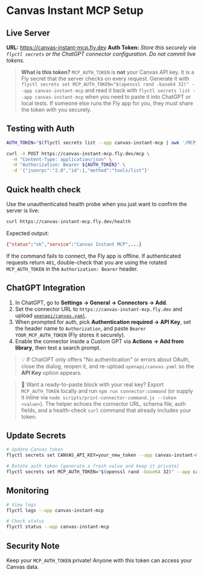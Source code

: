 # Canvas Instant MCP Setup

## Live Server
**URL:** https://canvas-instant-mcp.fly.dev
**Auth Token:** _Store this securely via `flyctl secrets` or the ChatGPT connector configuration. Do not commit live tokens._

> **What is this token?** `MCP_AUTH_TOKEN` is **not** your Canvas API key. It is a Fly secret that the server checks on every request. Generate it with `flyctl secrets set MCP_AUTH_TOKEN="$(openssl rand -base64 32)" --app canvas-instant-mcp` and read it back with `flyctl secrets list --app canvas-instant-mcp` when you need to paste it into ChatGPT or local tests. If someone else runs the Fly app for you, they must share the token with you securely.

## Testing with Auth

```bash
AUTH_TOKEN="$(flyctl secrets list --app canvas-instant-mcp | awk '/MCP_AUTH_TOKEN/ {print $3}')"

curl -X POST https://canvas-instant-mcp.fly.dev/mcp \
  -H "Content-Type: application/json" \
  -H "Authorization: Bearer ${AUTH_TOKEN}" \
  -d '{"jsonrpc":"2.0","id":1,"method":"tools/list"}'
```

## Quick health check

Use the unauthenticated health probe when you just want to confirm the server is live:

```bash
curl https://canvas-instant-mcp.fly.dev/health
```

Expected output:

```json
{"status":"ok","service":"Canvas Instant MCP",...}
```

If the command fails to connect, the Fly app is offline. If authenticated requests return `401`, double-check that you are using the rotated `MCP_AUTH_TOKEN` in the `Authorization: Bearer` header.

## ChatGPT Integration

1. In ChatGPT, go to **Settings → General → Connectors → Add**.
2. Set the connector URL to `https://canvas-instant-mcp.fly.dev` and upload [`openapi/canvas.yaml`](openapi/canvas.yaml).
3. When prompted for auth, pick **Authentication required → API Key**, set the header name to `Authorization`, and paste `Bearer YOUR_MCP_AUTH_TOKEN` (Fly stores it securely).
4. Enable the connector inside a Custom GPT via **Actions → Add from library**, then test a search prompt.

> 💡 If ChatGPT only offers "No authentication" or errors about OAuth, close the dialog, reopen it, and re-upload `openapi/canvas.yaml` so the **API Key** option appears.

> 🧰 Want a ready-to-paste block with your real key? Export `MCP_AUTH_TOKEN` locally and run `npm run connector:command` (or supply it inline via `node scripts/print-connector-command.js --token <value>`). The helper echoes the connector URL, schema file, auth fields, and a health-check `curl` command that already includes your token.

## Update Secrets

```bash
# Update Canvas token
flyctl secrets set CANVAS_API_KEY=your_new_token --app canvas-instant-mcp

# Rotate auth token (generate a fresh value and keep it private)
flyctl secrets set MCP_AUTH_TOKEN="$(openssl rand -base64 32)" --app canvas-instant-mcp
```

## Monitoring

```bash
# View logs
flyctl logs --app canvas-instant-mcp

# Check status
flyctl status --app canvas-instant-mcp
```

## Security Note
Keep your `MCP_AUTH_TOKEN` private! Anyone with this token can access your Canvas data.
